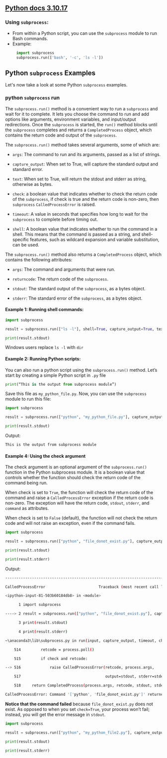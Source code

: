 ## [Python docs 3.10.17](https://docs.python.org/3.10/library/subprocess.html)
### Using `subprocess`:

- From within a Python script, you can use the `subprocess` module to run Bash commands.
- Example:
```python
     import subprocess
     subprocess.run(['bash', '-c', 'ls -l'])
```

## Python `subprocess` Examples 

Let's now take a look at some Python `subprocess` examples.

### python `subprocess` run

The `subprocess.run()` method is a convenient way to run a `subprocess` and wait for it to complete. It lets you choose the command to run and add options like arguments, environment variables, and input/output redirections. Once the `subprocess` is started, the `run()` method blocks until the `subprocess` completes and returns a `CompletedProcess` object, which contains the return code and output of the `subprocess`.

The `subprocess.run()` method takes several arguments, some of which are:

- `args`: The command to run and its arguments, passed as a list of strings.
    
- `capture_output`: When set to True, will capture the standard output and standard error.
    
- `text`: When set to True, will return the stdout and stderr as string, otherwise as bytes.
    
- `check`: a boolean value that indicates whether to check the return code of the `subprocess`, if check is true and the return code is non-zero, then `subprocess`  `CalledProcessError` is raised.
    
- `timeout`: A value in seconds that specifies how long to wait for the `subprocess` to complete before timing out.
    
- `shell`: A boolean value that indicates whether to run the command in a shell. This means that the command is passed as a string, and shell-specific features, such as wildcard expansion and variable substitution, can be used.
    

The `subprocess.run()` method also returns a `CompletedProcess` object, which contains the following attributes:

- `args`: The command and arguments that were run.
    
- `returncode`: The return code of the `subprocess`.
    
- `stdout`: The standard output of the `subprocess`, as a bytes object.
    
- `stderr`: The standard error of the `subprocess`, as a bytes object.

#### Example 1: Running shell commands:
```python
import subprocess

result = subprocess.run(["ls -l"], shell=True, capture_output=True, text=True)

print(result.stdout)

```

Windows users replace `ls -l` with `dir`

#### Example 2: Running Python scripts:

You can also run a python script using the `subprocess.run()` method. Let’s start by creating a simple Python script in `.py` file
```python
print(“This is the output from subprocess module”)

```

Save this file as `my_python_file.py`. Now, you can use the `subprocess` module to run this file:
```python
import subprocess

result = subprocess.run(["python", "my_python_file.py"], capture_output=True, text=True)

print(result.stdout)

```

Output:
```sh
This is the output from subprocess module

```

#### Example 4: Using the check argument

The check argument is an optional argument of the `subprocess.run()` function in the Python subprocess module. It is a boolean value that controls whether the function should check the return code of the command being run.

When check is set to `True`, the function will check the return code of the command and raise a `CalledProcessError` exception if the return code is non-zero. The exception will have the return code, `stdout`, `stderr`, and `command` as attributes.

When check is set to `False` (default), the function will not check the return code and will not raise an exception, even if the command fails.

```python
import subprocess

result = subprocess.run(["python", "file_donot_exist.py"], capture_output=True, text=True, check=True)

print(result.stdout)

print(result.stderr)

```

Output:
```sh
---------------------------------------------------------------------------

CalledProcessError                        Traceback (most recent call last)

<ipython-input-81-503b60184db8> in <module>

      1 import subprocess

----> 2 result = subprocess.run(["python", "file_donot_exist.py"], capture_output=True, text=True, check=True)

      3 print(result.stdout)

      4 print(result.stderr)

~\anaconda3\lib\subprocess.py in run(input, capture_output, timeout, check, *popenargs, **kwargs)

    514         retcode = process.poll()

    515         if check and retcode:

--> 516             raise CalledProcessError(retcode, process.args,

    517                                      output=stdout, stderr=stderr)

    518     return CompletedProcess(process.args, retcode, stdout, stderr)

CalledProcessError: Command '['python', 'file_donot_exist.py']' returned non-zero exit status 2.
```

**Notice that the command failed** because `file_donot_exist.py` does not exist. As opposed to when you set `check=True`, your process won’t fail; instead, you will get the error message in `stdout`.
```python
import subprocess

result = subprocess.run(["python", "my_python_file2.py"], capture_output=True, text=True, check=False)

print(result.stdout)

print(result.stderr)

```

